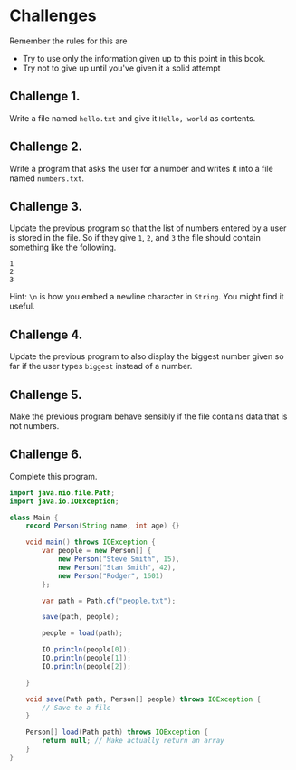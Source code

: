 # Challenges

Remember the rules for this are

- Try to use only the information given up to this point in this book.
- Try not to give up until you've given it a solid attempt

## Challenge 1.

Write a file named `hello.txt` and give it `Hello, world`
as contents.

## Challenge 2.

Write a program that asks the user for a number and writes it into
a file named `numbers.txt`. 

## Challenge 3.

Update the previous program so that the list of numbers entered by a user
is stored in the file. So if they give `1`, `2`, and `3` the file should contain
something like the following.

```
1
2
3
```

Hint: `\n` is how you embed a newline character in `String`. You might find it useful.

## Challenge 4.

Update the previous program to also display the biggest number given so far
if the user types `biggest` instead of a number.


## Challenge 5.

Make the previous program behave sensibly if the file contains data that is not numbers.

## Challenge 6.

Complete this program.

```java
import java.nio.file.Path;
import java.io.IOException;

class Main {
    record Person(String name, int age) {}

    void main() throws IOException {
        var people = new Person[] {
            new Person("Steve Smith", 15),
            new Person("Stan Smith", 42),
            new Person("Rodger", 1601)
        };

        var path = Path.of("people.txt");

        save(path, people);

        people = load(path);

        IO.println(people[0]);
        IO.println(people[1]);
        IO.println(people[2]);

    }

    void save(Path path, Person[] people) throws IOException {
        // Save to a file
    }

    Person[] load(Path path) throws IOException {
        return null; // Make actually return an array
    }
}
```


